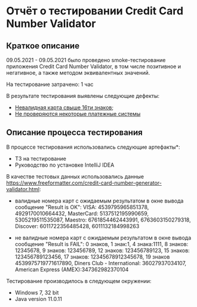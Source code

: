 # Отчёт о тестировании Credit Card Number Validator

## Краткое описание

09.05.2021 - 09.05.2021 было проведено smoke-тестирование приложения Credit Card Number Validator, в том числе позитивное и негативное, а также методом эквивалентных значений.

На тестирование затрачено: 1 час

В результате тестирования выявлены следующие дефекты:
* [Невалидная карта свыше 16ти знаков](https://github.com/kassiopea-coder/java-hw11-Credit-Card-Number-Validator/issues/1);
* [Не проверяются некоторые платежные системы](https://github.com/kassiopea-coder/java-hw11-Credit-Card-Number-Validator/issues/2)


## Описание процесса тестирования

В процессе тестирования использовались следующие артефакты*:
* ТЗ на тестирование
* Руководство по установке IntelliJ IDEA



В качестве тестовых данных использовались данные https://www.freeformatter.com/credit-card-number-generator-validator.html:
* валидные номера карт  с ожидаемым результатом в окне вывода сообщение "Result is OK": VISA: 4539795965851378, 4929170010664432, MasterCard: 5137512195990659, 5305219511535087, Maestro: 6761854462443991, 6763603150279318, Discover: 6011722356485428, 6011132184998263

* не валидные номера карт  с ожидаемым результатом в окне вывода сообщение "Result is FAIL": 0 знаков, 1 знак:1, 4 знака:1111, 8 знаков: 12345678, 9 знаков: 123456789, 12 знаков: 123456789123, 15 знаков: 123456789123456, 17 знаков: 12345678912345678, 19 знаков 4539975719771617890, Diners Club - International: 36027937034107, American Express (AMEX):347362982370104


Тестирование производилось в следующем окружении:
*  Windows 7, 32 bit
*  Java version 11.0.11
